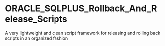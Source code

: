 # ORACLE_SQLPLUS_Rollback_And_Release_Scripts
A very lightweight and clean script framework for releasing and rolling back scripts in an organized fashion
